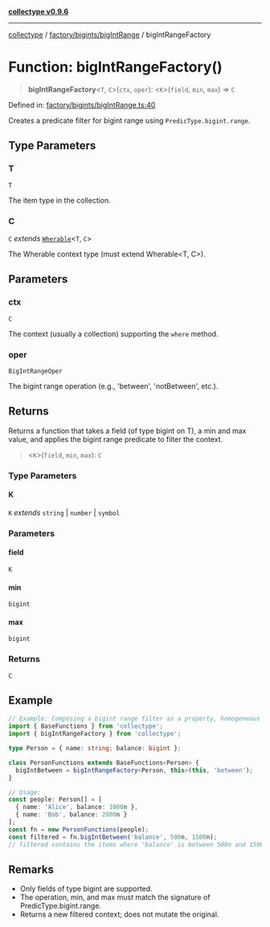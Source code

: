 [**collectype v0.9.6**](../../../../README.md)

***

[collectype](../../../../modules.md) / [factory/bigints/bigIntRange](../README.md) / bigIntRangeFactory

# Function: bigIntRangeFactory()

> **bigIntRangeFactory**\<`T`, `C`\>(`ctx`, `oper`): \<`K`\>(`field`, `min`, `max`) => `C`

Defined in: [factory/bigints/bigIntRange.ts:40](https://github.com/maduhaime/collectype/blob/ba52424b164c706fb5e7ecc5581685b53a2ac88d/src/factory/bigints/bigIntRange.ts#L40)

Creates a predicate filter for bigint range using `PredicType.bigint.range`.

## Type Parameters

### T

`T`

The item type in the collection.

### C

`C` *extends* [`Wherable`](../../../../types/utility/type-aliases/Wherable.md)\<`T`, `C`\>

The Wherable context type (must extend Wherable<T, C>).

## Parameters

### ctx

`C`

The context (usually a collection) supporting the `where` method.

### oper

`BigIntRangeOper`

The bigint range operation (e.g., 'between', 'notBetween', etc.).

## Returns

Returns a function that takes a field (of type bigint on T), a min and max value, and applies the bigint range predicate to filter the context.

> \<`K`\>(`field`, `min`, `max`): `C`

### Type Parameters

#### K

`K` *extends* `string` \| `number` \| `symbol`

### Parameters

#### field

`K`

#### min

`bigint`

#### max

`bigint`

### Returns

`C`

## Example

```ts
// Example: Composing a bigint range filter as a property, homogeneous model
import { BaseFunctions } from 'collectype';
import { bigIntRangeFactory } from 'collectype';

type Person = { name: string; balance: bigint };

class PersonFunctions extends BaseFunctions<Person> {
  bigIntBetween = bigIntRangeFactory<Person, this>(this, 'between');
}

// Usage:
const people: Person[] = [
  { name: 'Alice', balance: 1000n },
  { name: 'Bob', balance: 2000n }
];
const fn = new PersonFunctions(people);
const filtered = fn.bigIntBetween('balance', 500n, 1500n);
// filtered contains the items where 'balance' is between 500n and 1500n
```

## Remarks

- Only fields of type bigint are supported.
- The operation, min, and max must match the signature of PredicType.bigint.range.
- Returns a new filtered context; does not mutate the original.
